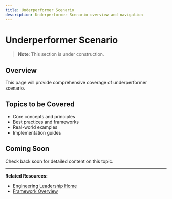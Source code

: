 ```yaml
---
title: Underperformer Scenario
description: Underperformer Scenario overview and navigation
---
```


# Underperformer Scenario

> **Note**: This section is under construction.

## Overview

This page will provide comprehensive coverage of underperformer scenario.

## Topics to be Covered

- Core concepts and principles
- Best practices and frameworks
- Real-world examples
- Implementation guides

## Coming Soon

Check back soon for detailed content on this topic.

---

**Related Resources:**
- [Engineering Leadership Home](../../engineering-leadership/index.md)
- [Framework Overview](../../engineering-leadership/framework-index.md)
